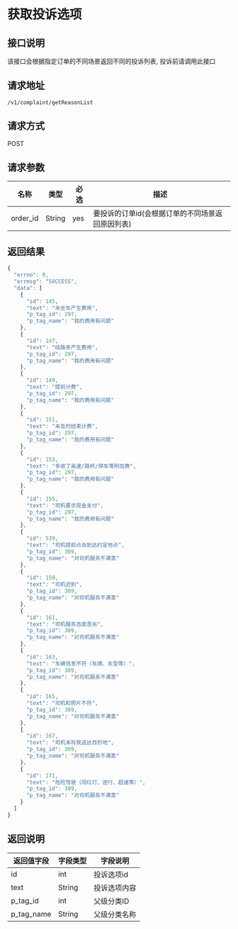 # 获取投诉选项

## 接口说明

该接口会根据指定订单的不同场景返回不同的投诉列表, 投诉前请调用此接口

## 请求地址

`/v1/complaint/getReasonList`

## 请求方式

POST

## 请求参数

| 名称     | 类型   | 必选 | 描述                                             |
| -------- | ------ | ---- | ------------------------------------------------ |
| order_id | String | yes  | 要投诉的订单id(会根据订单的不同场景返回原因列表) |

## 返回结果

```js
{
  "errno": 0,
  "errmsg": "SUCCESS",
  "data": [
    {
      "id": 145,
      "text": "未坐车产生费用",
      "p_tag_id": 297,
      "p_tag_name": "我的费用有问题"
    },
    {
      "id": 147,
      "text": "绕路多产生费用",
      "p_tag_id": 297,
      "p_tag_name": "我的费用有问题"
    },
    {
      "id": 149,
      "text": "提前计费",
      "p_tag_id": 297,
      "p_tag_name": "我的费用有问题"
    },
    {
      "id": 151,
      "text": "未及时结束计费",
      "p_tag_id": 297,
      "p_tag_name": "我的费用有问题"
    },
    {
      "id": 153,
      "text": "多收了高速/路桥/停车等附加费",
      "p_tag_id": 297,
      "p_tag_name": "我的费用有问题"
    },
    {
      "id": 155,
      "text": "司机要求现金支付",
      "p_tag_id": 297,
      "p_tag_name": "我的费用有问题"
    },
    {
      "id": 539,
      "text": "司机提前点击到达约定地点",
      "p_tag_id": 309,
      "p_tag_name": "对司机服务不满意"
    },
    {
      "id": 159,
      "text": "司机迟到",
      "p_tag_id": 309,
      "p_tag_name": "对司机服务不满意"
    },
    {
      "id": 161,
      "text": "司机服务态度恶劣",
      "p_tag_id": 309,
      "p_tag_name": "对司机服务不满意"
    },
    {
      "id": 163,
      "text": "车辆信息不符（车牌、车型等）",
      "p_tag_id": 309,
      "p_tag_name": "对司机服务不满意"
    },
    {
      "id": 165,
      "text": "司机和照片不符",
      "p_tag_id": 309,
      "p_tag_name": "对司机服务不满意"
    },
    {
      "id": 167,
      "text": "司机未将我送达目的地",
      "p_tag_id": 309,
      "p_tag_name": "对司机服务不满意"
    },
    {
      "id": 171,
      "text": "危险驾驶（闯红灯、逆行、超速等）",
      "p_tag_id": 309,
      "p_tag_name": "对司机服务不满意"
    }
  ]
}
```

## 返回说明

| 返回值字段 | 字段类型 | 字段说明     |
| ---------- | -------- | ------------ |
| id         | int      | 投诉选项id   |
| text       | String   | 投诉选项内容 |
| p_tag_id   | int      | 父级分类ID   |
| p_tag_name | String   | 父级分类名称 |